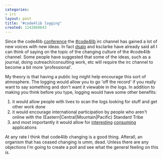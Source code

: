 ```yaml
---
categories:
- irc
layout: post
title: "#code4lib logging"
created: 1142868643
---
```

Since the code4lib <a href="http://www.code4lib.org/2006">conference</a> the <a href="irc://irc.freenode.net/code4lib">#code4lib</a> irc channel has gained a lot of new voices with new ideas. In fact <a href="http://cavlec.yarinareth.net/archives/2006/03/12/fifty-ways-to-lose-your-techies/">dsalo</a> and ksclarke have already said all I can think of saying on the topic of the changing culture of the #code4lib channel. Some people have suggested that some of the ideas, such as a journal, doing outreach/consulting work, etc will require the irc channel to become a bit more 'professional'. 

My theory is that having a public log might help encourage this sort of atmosphere. The logging would allow you to go 'off the record' if you really want to say something and don't want it viewable in the logs. In addition to making you think before you type, logging would have some other benefits:


<ol>
<li>it would allow people with lives to scan the logs looking for stuff and get other work done</li>
<li>it would encourage international participation by people who aren't online with the (Eastern|Central|Mountain|Pacific) Standard Tribe</li>
<li>and most importantly it would allow for <a href="http://backchannel.stamen.com/">interesting</a> <a href="http://onebiglibrary.net/node/27">consuming</a> applications</li>
</ol>

At any rate I think that code4lib changing is a good thing. Afterall, an organism that has ceased changing is umm, dead. Unless there are any objections I'm going to create a poll and see what the general feeling on this is.

<!--break-->
